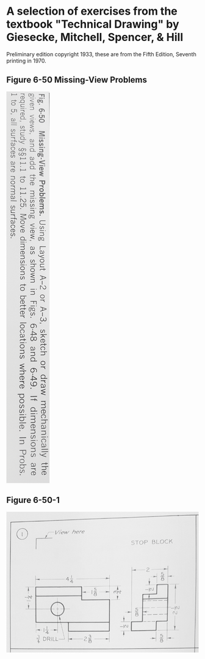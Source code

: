 # A selection of exercises from the textbook "Technical Drawing" by Giesecke, Mitchell, Spencer, & Hill

Preliminary edition copyright 1933, these are from the Fifth Edition, Seventh printing in 1970.

## Figure 6-50 Missing-View Problems
![Instructions](./Fig_6-50/Fig_6-50_Missing-View_Problems_Assignment.png)

## Figure 6-50-1
![Fig_6-50-1](./Fig_6-50/Fig_6-50-1.png)
